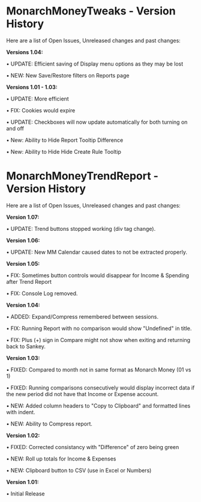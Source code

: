 # MonarchMoneyTweaks - Version History
Here are a list of Open Issues, Unreleased changes and past changes:

**Versions 1.04:**

• UPDATE: Efficient saving of Display menu options as they may be lost

• NEW: New Save/Restore filters on Reports page


**Versions 1.01 - 1.03:**

• UPDATE: More efficient 

• FIX: Cookies would expire 

• UPDATE: Checkboxes will now update automatically for both turning on and off 

• New: Ability to Hide Report Tooltip Difference

• New: Ability to Hide Hide Create Rule Tooltip



# MonarchMoneyTrendReport - Version History
Here are a list of Open Issues, Unreleased changes and past changes:

**Version 1.07:**

• UPDATE: Trend buttons stopped working (div tag change). 

**Version 1.06:**

• UPDATE: New MM Calendar caused dates to not be extracted properly. 

**Version 1.05:**

• FIX: Sometimes button controls would disappear for Income & Spending after Trend Report

• FIX: Console Log removed.


**Version 1.04:**

• ADDED: Expand/Compress remembered between sessions.

• FIX: Running Report with no comparison would show "Undefined" in title.

• FIX: Plus (+) sign in Compare might not show when exiting and returning back to Sankey.


**Version 1.03:**

• FIXED: Compared to month not in same format as Monarch Money (01 vs 1)

• FIXED: Running comparisons consecutively would display incorrect data if the new period did not have that Income or Expense account.

• NEW: Added column headers to "Copy to Clipboard" and formatted lines with indent.

• NEW: Ability to Compress report.


**Version 1.02:**

• FIXED: Corrected consistancy with "Difference" of zero being green

• NEW: Roll up totals for Income & Expenses

• NEW: Clipboard button to CSV (use in Excel or Numbers) 


**Version 1.01:**

• Initial Release
